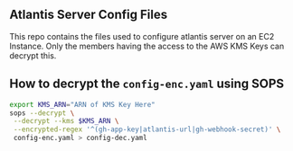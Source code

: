 ## Atlantis Server Config Files
This repo contains the files used to configure atlantis server on an EC2 Instance.
Only the members having the access to the AWS KMS Keys can decrypt this. 

## How to decrypt the `config-enc.yaml` using SOPS
```bash
export KMS_ARN="ARN of KMS Key Here"
sops --decrypt \
 --decrypt --kms $KMS_ARN \
 --encrypted-regex '^(gh-app-key|atlantis-url|gh-webhook-secret)' \
 config-enc.yaml > config-dec.yaml
``` 